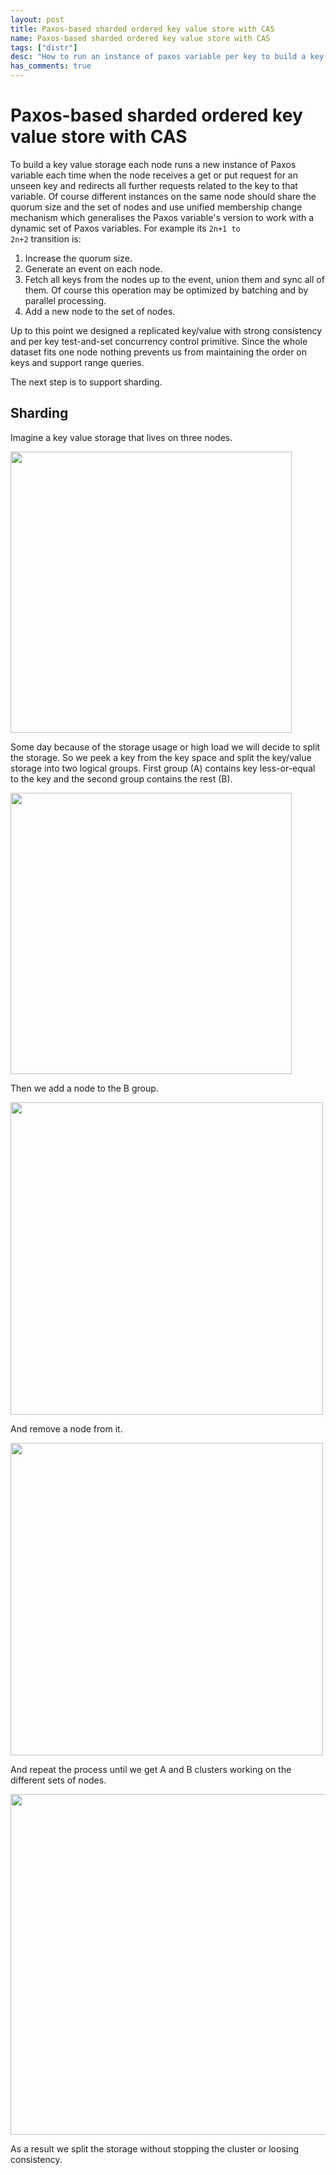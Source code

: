 ```yaml
---
layout: post
title: Paxos-based sharded ordered key value store with CAS
name: Paxos-based sharded ordered key value store with CAS
tags: ["distr"]
desc: "How to run an instance of paxos variable per key to build a key value storage and how to shard it on the fly without loosing consistency"
has_comments: true
---
```


<h1>Paxos-based sharded ordered key value store with CAS</h1>

To build a key value storage each node runs a new instance of Paxos variable each time when the node receives a get or put request for an unseen key and redirects all further requests related to the key to that variable. Of course different instances on the same node should share the quorum size and the set of nodes and use unified membership change mechanism which generalises the Paxos variable's version to work with a dynamic set of Paxos variables. For example its <code>2n+1 to 2n+2</code> transition is:

1. Increase the quorum size.
2. Generate an event on each node.
3. Fetch all keys from the nodes up to the event, union them and sync all of them. Of course this operation may be optimized by batching and by parallel processing.
4. Add a new node to the set of nodes.

Up to this point we designed a replicated key/value with strong consistency and per key test-and-set concurrency control primitive. Since the whole dataset fits one node nothing prevents us from maintaining the order on keys and support range queries.

The next step is to support sharding.

<h2>Sharding</h2>

Imagine a key value storage that lives on three nodes.

<img src="{{ site.url }}/images/sharded-paxos-1.png" width="450" class="sharded-paxos-pic"/>

Some day because of the storage usage or high load we will decide to split the storage. So we peek a key from the key space and split the key/value storage into two logical groups. First group (A) contains key less-or-equal to the key and the second group contains the rest (B).

<img src="{{ site.url }}/images/sharded-paxos-2.png" width="450" class="sharded-paxos-pic"/>

Then we add a node to the B group.

<img src="{{ site.url }}/images/sharded-paxos-3.png" width="500" class="sharded-paxos-pic"/>

And remove a node from it.

<img src="{{ site.url }}/images/sharded-paxos-4.png" width="500" class="sharded-paxos-pic"/>

And repeat the process until we get A and B clusters working on the different sets of nodes.

<img src="{{ site.url }}/images/sharded-paxos-5.png" width="545" class="sharded-paxos-pic"/>

As a result we split the storage without stopping the cluster or loosing consistency.
